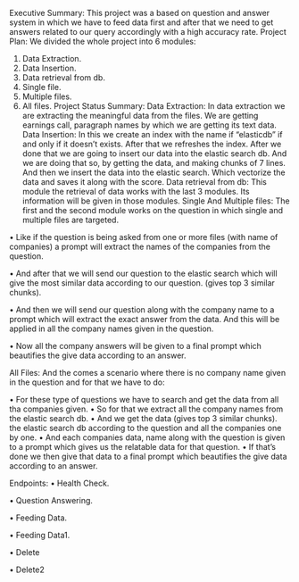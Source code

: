 Executive Summary:
This project was a based on question and answer system in which we have to feed data first and
after that we need to get answers related to our query accordingly with a high accuracy rate.
Project Plan:
We divided the whole project into 6 modules:
1. Data Extraction.
2. Data Insertion.
3. Data retrieval from db.
4. Single file.
5. Multiple files.
6. All files.
Project Status Summary:
Data Extraction: 
In data extraction we are extracting the meaningful data from the files. We are getting earnings
call, paragraph names by which we are getting its text data.
Data Insertion: 
In this we create an index with the name if “elasticdb” if and only if it doesn’t exists. After that
we refreshes the index.
After we done that we are going to insert our data into the elastic search db. And we are doing
that so, by getting the data, and making chunks of 7 lines. And then we insert the data into the
elastic search. Which vectorize the data and saves it along with the score.
Data retrieval from db: 
This module the retrieval of data works with the last 3 modules. Its information will be given in
those modules.
Single And Multiple files: 
The first and the second module works on the question in which single and multiple files are
targeted.

• Like if the question is being asked from one or more files (with name of companies) a
prompt will extract the names of the companies from the question.

• And after that we will send our question to the elastic search which will give the most
similar data according to our question. (gives top 3 similar chunks).

• And then we will send our question along with the company name to a prompt which will
extract the exact answer from the data. And this will be applied in all the company names
given in the question.

• Now all the company answers will be given to a final prompt which beautifies the give
data according to an answer.

All Files: 
And the comes a scenario where there is no company name given in the question and for
that we have to do:

• For these type of questions we have to search and get the data from all tha
companies given. 
• So for that we extract all the company names from the elastic search db. 
• And we get the data (gives top 3 similar chunks). the elastic search db according to
the question and all the companies one by one. 
• And each companies data, name along with the question is given to a prompt which
gives us the relatable data for that question. 
• If that’s done we then give that data to a final prompt which beautifies the give data
according to an answer. 

Endpoints: 
• Health Check.

• Question Answering.

• Feeding Data.

• Feeding Data1.

• Delete

• Delete2

